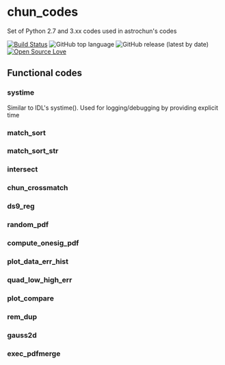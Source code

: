 # chun_codes
Set of Python 2.7 and 3.xx codes used in astrochun's codes

[![Build Status](https://travis-ci.com/astrochun/chun_codes.svg?branch=master)](https://travis-ci.com/astrochun/chun_codes)
![GitHub top language](https://img.shields.io/github/languages/top/astrochun/chun_codes)
![GitHub release (latest by date)](https://img.shields.io/github/v/release/astrochun/chun_codes)
[![Open Source Love](https://badges.frapsoft.com/os/mit/mit.svg?v=102)](https://github.com/ellerbrock/open-source-badge/)

## Functional codes

### systime
Similar to IDL's systime().  Used for logging/debugging by providing explicit time

### match_sort

### match_sort_str

### intersect

### chun_crossmatch

### ds9_reg

### random_pdf

### compute_onesig_pdf

### plot_data_err_hist

### quad_low_high_err

### plot_compare

### rem_dup

### gauss2d

### exec_pdfmerge
